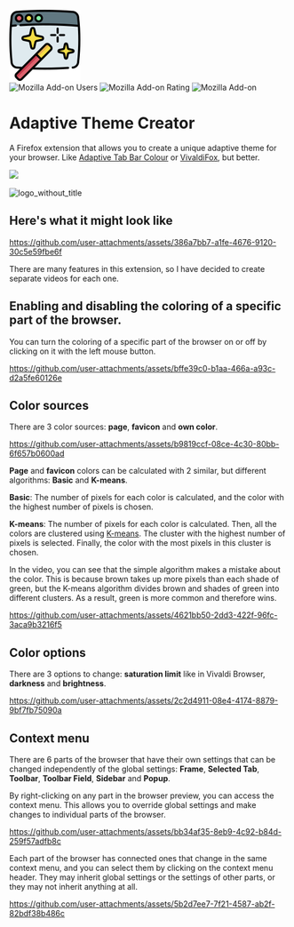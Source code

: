 ![Icon](https://github.com/aminought/storage/blob/main/Adaptive%20Theme%20Creator/icon.png?raw=true)  
![Mozilla Add-on Users](https://img.shields.io/amo/users/adaptive-theme-creator)
![Mozilla Add-on Rating](https://img.shields.io/amo/stars/adaptive-theme-creator)
![Mozilla Add-on](https://img.shields.io/amo/v/adaptive-theme-creator?color=blue&label=version)

# Adaptive Theme Creator

A Firefox extension that allows you to create a unique adaptive theme for your browser. Like [Adaptive Tab Bar Colour](https://github.com/easonwong-de/Adaptive-Tab-Bar-Colour) or [VivaldiFox](https://github.com/nt1m/vivaldi-fox), but better.

<a href="https://addons.mozilla.org/en-US/firefox/addon/adaptive-theme-creator" target="_blank">
	<img src="https://upload.wikimedia.org/wikipedia/commons/a/ad/Firefox_%22Get_the_add-on%22_badge.png?20200707091220">
</a>

![logo_without_title](https://github.com/user-attachments/assets/2f539523-1acd-47f4-8038-de771251806f)

## Here's what it might look like

https://github.com/user-attachments/assets/386a7bb7-a1fe-4676-9120-30c5e59fbe6f

There are many features in this extension, so I have decided to create separate videos for each one.

## Enabling and disabling the coloring of a specific part of the browser.

You can turn the coloring of a specific part of the browser on or off by clicking on it with the left mouse button.

https://github.com/user-attachments/assets/bffe39c0-b1aa-466a-a93c-d2a5fe60126e

## Color sources

There are 3 color sources: **page**, **favicon** and **own color**.

https://github.com/user-attachments/assets/b9819ccf-08ce-4c30-80bb-6f657b0600ad

**Page** and **favicon** colors can be calculated with 2 similar, but different algorithms: **Basic** and **K-means**. 

**Basic**: The number of pixels for each color is calculated, and the color with the highest number of pixels is chosen.

**K-means**: The number of pixels for each color is calculated. Then, all the colors are clustered using [K-means](https://en.wikipedia.org/wiki/K-means_clustering). The cluster with the highest number of pixels is selected. Finally, the color with the most pixels in this cluster is chosen.

In the video, you can see that the simple algorithm makes a mistake about the color. This is because brown takes up more pixels than each shade of green, but the K-means algorithm divides brown and shades of green into different clusters. As a result, green is more common and therefore wins.

https://github.com/user-attachments/assets/4621bb50-2dd3-422f-96fc-3aca9b3216f5

## Color options

There are 3 options to change: **saturation limit** like in Vivaldi Browser, **darkness** and **brightness**.

https://github.com/user-attachments/assets/2c2d4911-08e4-4174-8879-9bf7fb75090a

## Context menu

There are 6 parts of the browser that have their own settings that can be changed independently of the global settings: **Frame**, **Selected Tab**, **Toolbar**, **Toolbar Field**, **Sidebar** and **Popup**.

By right-clicking on any part in the browser preview, you can access the context menu. This allows you to override global settings and make changes to individual parts of the browser.

https://github.com/user-attachments/assets/bb34af35-8eb9-4c92-b84d-259f57adfb8c

Each part of the browser has connected ones that change in the same context menu, and you can select them by clicking on the context menu header. They may inherit global settings or the settings of other parts, or they may not inherit anything at all.

https://github.com/user-attachments/assets/5b2d7ee7-7f21-4587-ab2f-82bdf38b486c



